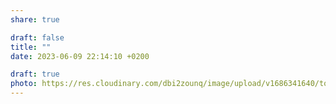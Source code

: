 ```yaml
---
share: true

draft: false
title: ""
date: 2023-06-09 22:14:10 +0200

draft: true
photo: https://res.cloudinary.com/dbi2zounq/image/upload/v1686341640/tozcwlptge0lebi0lp8x.jpg
---
```

